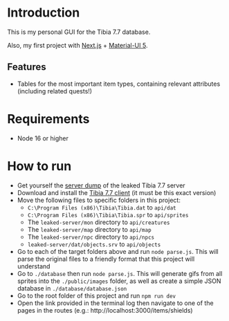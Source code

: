 # Introduction

This is my personal GUI for the Tibia 7.7 database.

Also, my first project with [Next.js](https://nextjs.org/) + [Material-UI 5](https://mui.com/).

## Features

- Tables for the most important item types, containing relevant attributes (including related quests!)

# Requirements

- Node 16 or higher
  
# How to run

- Get yourself the [server dump](https://otland.net/threads/tutorial-for-running-7-7-cipsoft-server-on-ubuntu.274678/) of the leaked Tibia 7.7 server
- Download and install the [Tibia 7.7 client](https://www.tibiabr.com/downloads/clients-antigos/) (it must be this exact version)
- Move the following files to specific folders in this project:
    - `C:\Program Files (x86)\Tibia\Tibia.dat` to `api/dat`
    - `C:\Program Files (x86)\Tibia\Tibia.spr` to `api/sprites`
    - The `leaked-server/mon` directory to `api/creatures`
    - The `leaked-server/map` directory to `api/map`
    - The `leaked-server/npc` directory to `api/npcs`
    - `leaked-server/dat/objects.srv` to `api/objects`
- Go to each of the target folders above and run `node parse.js`. This will parse the original files to a friendly format that this project will understand
- Go to `./database` then run `node parse.js`. This will generate gifs from all sprites into the `./public/images` folder, as well as create a simple JSON database in `./database/database.json`
- Go to the root folder of this project and run `npm run dev`
- Open the link provided in the terminal log then navigate to one of the pages in the routes (e.g.: http://localhost:3000/items/shields)
